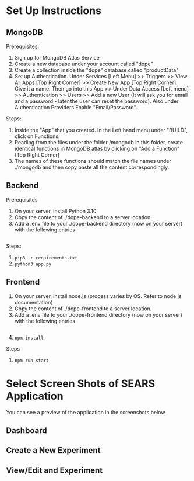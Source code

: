 # Set Up Instructions

## MongoDB
Prerequisites:
1. Sign up for MongoDB Atlas Service
2. Create a new database under your account called "dope"
3. Create a collection inside the "dope" database called "productData"
4. Set up Authentication. Under Services [Left Menu] >> Triggers >> View All Apps [Top Right Corner] >> Create New App [Top Right Corner]. Give it a name. Then go into this App >> Under Data Access [Left menu] >> Authentication >> Users >> Add a new User (It will ask you for email and a password - later the user can reset the password). Also under Authentication Providers Enable "Email/Password".

Steps:
1. Inside the "App" that you created. In the Left hand menu under "BUILD", click on Functions.
2. Reading from the files under the folder /mongodb in this folder, create identical functions in MongoDB atlas by clicking on "Add a Function" [Top Right Corner]
3. The names of these functions should match the file names under ./mongodb and then copy paste all the content correspondingly. 

## Backend
Prerequisites
1. On your server, install Python 3.10
2. Copy the content of ./dope-backend to a server location.
3. Add a .env file to your ./dope-backend directory (now on your server) with the following entries
   ```
   ```
Steps:

1. ```pip3 -r requirements.txt```
2. ```python3 app.py```

## Frontend
1. On your server, install node.js (process  varies by OS. Refer to node.js documentation) 
2. Copy the content of ./dope-frontend to a server location.
3. Add a .env file to your ./dope-frontend directory (now on your server) with the following entries
   ```
   ```
4. ```npm install```

Steps
1. ```npm run start```


# Select Screen Shots of SEARS Application
You can see a preview of the application in the screenshots below

## Dashboard

## Create a New Experiment

## View/Edit and Experiment

